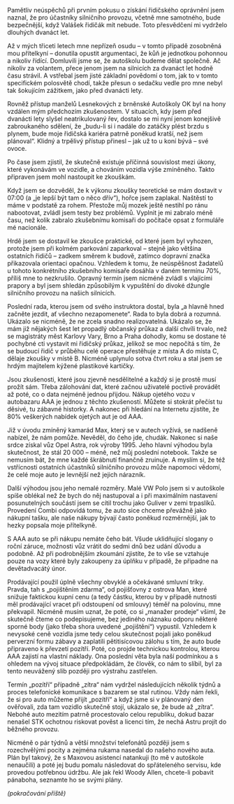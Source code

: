 <!-- dcterms:identifier = riderweblog#242 -->
<!-- dcterms:title = Dva kilometry bez nehody, aneb moje řidičská odysea (2) -->
<!-- dcterms:abstract = Pamětliv neúspěchů při prvním pokusu o získání řidičského oprávnění jsem naznal, že pro účastníky silničního provozu, včetně mne samotného, bude bezpečnější, když Valášek řidičák mít nebude. Toto přesvědčení mi vydrželo dlouhých dvanáct let. -->
<!-- np9:categoryId = 1 -->
<!-- x4w:category = Koně -->
<!-- np9:authorId = 1 -->
<!-- np9:authorEmail = michal.valasek@altairis.cz -->
<!-- dcterms:creator = Michal Altair Valášek -->
<!-- dcterms:created = 2010-03-18T23:54:55+01:00 -->
<!-- dcterms:dateAccepted = 2010-03-18T23:54:56.017+01:00 -->

Pamětliv neúspěchů při prvním pokusu o získání řidičského oprávnění jsem naznal, že pro účastníky silničního provozu, včetně mne samotného, bude bezpečnější, když Valášek řidičák mít nebude. Toto přesvědčení mi vydrželo dlouhých dvanáct let. 

Až v mých třiceti letech mne nepřízeň osudu – v tomto případě zosobněná mou přítelkyní – donutila opustit argumentaci, že kůň je jednotkou pohonnou a nikoliv řídící. Domluvili jsme se, že autoškolu budeme dělat společně. Ač nikoliv za volantem, přece jenom jsem na silnicích za dvanáct let hodně času strávil. A vstřebal jsem jisté základní povědomí o tom, jak to v tomto specifickém polosvětě chodí, takže přesun o sedačku vedle pro mne nebyl tak šokujícím zážitkem, jako před dvanácti lety.

Rovněž přístup manželů Lesnekových z brněnské Autoškoly OK byl na hony vzdálen mým předchozím zkušenostem. V situacích, kdy jsem před dvanácti lety slyšel neatrikulovaný řev, dostalo se mi nyní jenom konejšivě zabroukaného sdělení, že „budu-li si i nadále do zatáčky plést brzdu s plynem, bude moje řidičská kariéra patrně poněkud kratší, než jsem plánoval“. Klidný a trpělivý přístup přinesl – jak už to u koní bývá – své ovoce. 

Po čase jsem zjistil, že skutečně existuje příčinná souvislost mezi úkony, které vykonávám ve vozidle, a chováním vozidla výše zmíněného. Takto připraven jsem mohl nastoupit ke zkouškám.

Když jsem se dozvěděl, že k výkonu zkoušky teoretické se mám dostavit v 07:00 (a „je lepší být tam o něco dřív“), hořce jsem zaplakal. Naštěstí to máme v podstatě za rohem. Přestože můj mozek ještě nestihl po ránu nabootovat, zvládl jsem testy bez problémů. Vyplnit je mi zabralo méně času, než kolik zabralo zkušebnímu komisaři do počítače opsat z formuláře mé nacionále.

Hrdě jsem se dostavil ke zkoušce praktické, od které jsem byl vyhozen, protože jsem při kolmém parkování zaparkoval – stejně jako většina ostatních řidičů – zadkem směrem k budově, zatímco dopravní značka přikazovala orientaci opačnou. Vzhledem k tomu, že neúspěšnost žadatelů u tohoto konkrétního zkušebního komisaře dosáhla v daném termínu 70%, příliš mne to nezkrušilo. Opravný termín jsem nicméně zvládl s vlajícími prapory a byl jsem shledán způsobilým k vypuštění do divoké džungle silničního provozu na našich silnicích.

Poslední rada, kterou jsem od svého instruktora dostal, byla „a hlavně hned začněte jezdit, ať všechno nezapomenete“. Rada to byla dobrá a rozumná. Ukázalo se nicméně, že ne zcela snadno realizovatelná. Ukázalo se, že mám již nějakých šest let propadlý občanský průkaz a další chvíli trvalo, než se magistráty měst Karlovy Vary, Brno a Praha dohodly, komu se dostane té pochybné cti vystavit mi řidičský průkaz, jelikož se moc nepočítá s tím, že se budoucí řidič v průběhu celé operace přestěhuje z místa A do místa C, dělaje zkoušky v místě B. Nicméně uplynulo sotva čtvrt roku a stal jsem se hrdým majitelem kýžené plastikové kartičky. 

Jsou zkušenosti, které jsou zjevně nesdělitelné a každý si je prostě musí prožít sám. Třeba zálohování dat, které začnou uživatelé poctivě provádět až poté, co o data nejméně jednou přijdou. Nákup ojetého vozu v autobazaru AAA je jednou z těchto zkušeností. Můžete si stokrát přečíst tu děsivé, tu zábavné historky. A nakonec při hledání na Internetu zjistíte, že 80% veškerých nabídek ojetých aut je od AAA.

Již v úvodu zmíněný kamarád Max, který se v autech vyžívá, se nadšeně nabízel, že nám pomůže. Nevěděl, do čeho jde, chudák. Nakonec si naše srdce získal vůz Opel Astra, rok výroby 1995. Jeho hlavní výhodou byla skutečnost, že stál 20 000 – méně, než můj poslední notebook. Takže se nemusím bát, že mne každé škrábnutí finančně zruinuje. A myslím si, že též vstřícnosti ostatních účastníků silničního provozu může napomoci vědomí, že celé moje auto je levnější než jejich nárazník.

Další výhodou jsou jeho nemalé rozměry. Malé VW Polo jsem si v autoškole spíše oblékal než že bych do něj nastupoval a i při maximálním nastavení posunutelných součástí jsem se cítil trochu jako Guliver v zemi trpaslíků. Provedení Combi odpovídá tomu, že auto sice chceme převážně jako nákupní tašku, ale naše nákupy bývají často poněkud rozměrnější, jak to hezky popsala moje přítelkyně.

S AAA auto se při nákupu nemáte čeho bát. Všude uklidňující slogany o roční záruce, možnosti vůz vrátit do sedmi dnů bez udání důvodu a podobně. Až při podrobnějším zkoumání zjistíte, že to vše se vztahuje pouze na vozy které byly zakoupeny za úplňku v případě, že připadne na devětadvacátý únor.

Prodávající použil úplně všechny obvyklé a očekávané smluvní triky. Pravda, tah s „pojištěním zdarma“, od pojišťovny z ostrova Man, které snižuje faktickou kupní cenu (a tedy částku, kterou by v případě nutnosti měl prodávající vracet při odstoupení od smlouvy) téměř na polovinu, mne překvapil. Nicméně musím uznat, že poté, co si „manažer prodeje“ všiml, že skutečně čteme co podepisujeme, bez jediného náznaku odporu některé sporné body (jako třeba shora uvedené „pojištění“) vypustil. Vzhledem k nevysoké ceně vozidla jsme tedy celou skutečnost pojali jako poněkud perverzní formu zábavy a zaplatili pětitisícovou zálohu s tím, že auto bude připraveno k převzetí pozítří. Poté, co projde technickou kontrolou, kterou AAA zajistí na vlastní náklady. Ona poslední věta byla naší podmínkou a s ohledem na vývoj situace předpokládám, že člověk, co nám to slíbil, byl za tento neuvážený slib později pro výstrahu zastřelen.

Termín „pozítří“ případně „zítra“ nám vydržel následujících několik týdnů a proces telefonické komunikace s bazarem se stal rutinou. Vždy nám řekli, že si pro auto můžeme přijít „pozítří“ a když jsme si v plánovaný den ověřovali, zda tam vozidlo skutečně stojí, ukázalo se, že bude až „zítra“. Nebohé auto mezitím patrně procestovalo celou republiku, dokud bazar nenašel STK ochotnou riskovat pověst a licenci tím, že nechá Astru projít do běžného provozu.

Nicméně o pár týdnů a větší množství telefonátů později jsem s rozechvělými pocity a zejména rukama nasedal do našeho nového auta. Plán byl takový, že s Maxovou asistencí natankuji (to mě v autoškole nenaučili) a poté jej budu pomalu následovat do spřáteleného servisu, kde provedou potřebnou údržbu. Ale jak řekl Woody Allen, chcete-li pobavit pánaboha, seznamte ho se svými plány.

*(pokračování příště)*